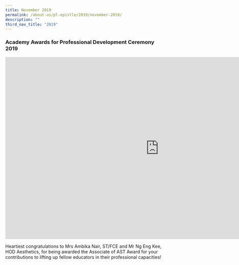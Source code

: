 ```yaml
---
title: November 2019
permalink: /about-us/pl-epistle/2019/november-2019/
description: ""
third_nav_title: "2019"
---
```

### Academy Awards for Professional Development Ceremony 2019

<iframe allowfullscreen="true" height="569" width="960" frameborder="0" src="https://docs.google.com/presentation/d/e/2PACX-1vRn7ngoqUYWkuieuXH49i1l2oXT4P5fKwQkJFpxlPMSvBMymlXykWCsyiKsgs27RMt5sdMWziCvnLoM/embed?start=true&amp;loop=true&amp;delayms=3000"></iframe>

Heartiest congratulations to Mrs Ambika Nair, ST/FCE and Mr Ng Eng Kee, HOD Aesthetics, for being awarded the Associate of AST Award for your contributions to lifting up fellow educators in their professional capacities!

